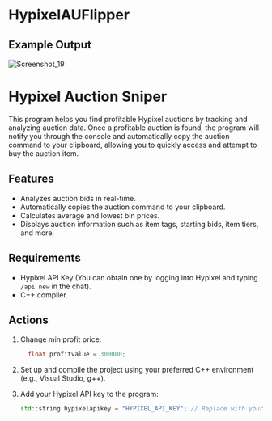 # HypixelAUFlipper
## Example Output

![Screenshot_19](https://github.com/user-attachments/assets/bf31b9cc-8e98-4455-a434-44c9db7803dc)

# Hypixel Auction Sniper

This program helps you find profitable Hypixel auctions by tracking and analyzing auction data. Once a profitable auction is found, the program will notify you through the console and automatically copy the auction command to your clipboard, allowing you to quickly access and attempt to buy the auction item.

## Features
- Analyzes auction bids in real-time.
- Automatically copies the auction command to your clipboard.
- Calculates average and lowest bin prices.
- Displays auction information such as item tags, starting bids, item tiers, and more.

## Requirements
- Hypixel API Key (You can obtain one by logging into Hypixel and typing `/api new` in the chat).
- C++ compiler.

## Actions
1. Change min profit price:
    ```c++
      float profitvalue = 300000;
    ```
2. Set up and compile the project using your preferred C++ environment (e.g., Visual Studio, g++).

3. Add your Hypixel API key to the program:
    ```c++
    std::string hypixelapikey = "HYPIXEL_API_KEY"; // Replace with your actual Hypixel API key
    ```
